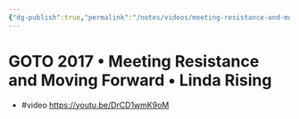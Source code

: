```yaml
---
{"dg-publish":true,"permalink":"/notes/videos/meeting-resistance-and-moving-forward/","dgHomeLink":true,"dgPassFrontmatter":false}
---
```


# GOTO 2017 • Meeting Resistance and Moving Forward • Linda Rising

- #video <https://youtu.be/DrCD1wmK9oM>
